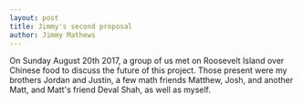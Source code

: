 ```yaml
---
layout: post
title: Jimmy's second proposal
author: Jimmy Mathews
---
```


On Sunday August 20th 2017, a group of us met on Roosevelt Island over Chinese food to discuss the future of this project. Those present were my brothers Jordan and Justin, a few math friends Matthew, Josh, and another Matt, and Matt's friend Deval Shah, as well as myself.













